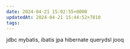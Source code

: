 ```yaml
---
date: 2024-04-21 15:02:55+0000
updatedAt: 2024-04-21 15:44:52+7810
tags: 
---
```

jdbc
mybatis, ibatis
jpa
hibernate
querydsl
jooq